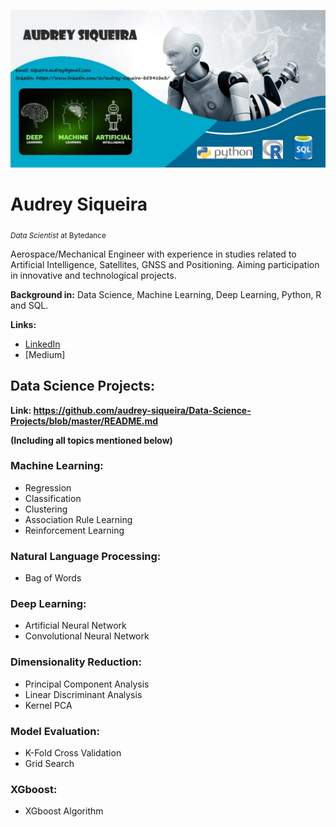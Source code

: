 <p align="center">
  <img src="banner2.jpg" >
</p>

# Audrey Siqueira
<sub>*Data Scientist* at Bytedance </sub>

Aerospace/Mechanical Engineer with experience in studies related to Artificial Intelligence, Satellites, GNSS and Positioning.
Aiming participation in innovative and technological projects. 

**Background in:** Data Science, Machine Learning, Deep Learning, Python, R and SQL. 
 
 **Links:**
* [LinkedIn](https://www.linkedin.com/in/audrey-siqueira-b5341ba3/)
* [Medium]


## Data Science Projects:
**Link: https://github.com/audrey-siqueira/Data-Science-Projects/blob/master/README.md**  
  
 **(Including all topics mentioned below)**

### Machine Learning:
* Regression
* Classification
* Clustering
* Association Rule Learning
* Reinforcement Learning

### Natural Language Processing:
* Bag of Words

### Deep Learning:
* Artificial Neural Network
* Convolutional Neural Network

### Dimensionality Reduction:
* Principal Component Analysis
* Linear Discriminant Analysis
* Kernel PCA

### Model Evaluation:
* K-Fold Cross Validation
* Grid Search

### XGboost:
* XGboost Algorithm

